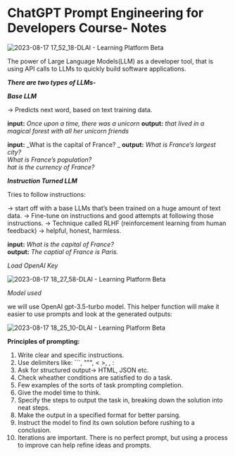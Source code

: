 # ChatGPT Prompt Engineering for Developers Course- Notes

![2023-08-17 17_52_18-DLAI - Learning Platform Beta](https://github.com/Priyansh-jsk/ChatGPT_PE_LLM/assets/58244081/2ac1e47b-b105-441d-818d-c3455a2ccef9)

The power of Large Language Models(LLM) as a developer tool, that is using API calls to LLMs to quickly build software applications.

**_There are two types of LLMs-_**

_**Base LLM**_

-> Predicts next word, based on text training data.

**input:** _Once upon a time, there was a unicorn_
**output:** _that lived in a magical forest with all her unicorn friends_

**input:** _What is the capital of France? _ 
**output:** 
_What is France’s largest city?  
What is France’s population?  
hat is the currency of France?_  

_**Instruction Turned LLM**_

Tries to follow instructions: 

-> start off with a base LLMs that’s been trained on a huge amount of text data.
-> Fine-tune on instructions and good attempts at following those instructions.
-> Technique called RLHF (reinforcement learning from human feedback)
-> helpful, honest, harmless.

**input:** _What is the capital of France?_  
**output:** _The captial of France is Paris._


_Load OpenAI Key_

![2023-08-17 18_27_58-DLAI - Learning Platform Beta](https://github.com/Priyansh-jsk/ChatGPT_PE_LLM/assets/58244081/82e356b5-73d2-4d43-9bff-f8f3ccf8d769)


_Model used_

we will use OpenAI gpt-3.5-turbo model. This helper function will make it easier to use prompts and look at the generated outputs:

![2023-08-17 18_25_10-DLAI - Learning Platform Beta](https://github.com/Priyansh-jsk/ChatGPT_PE_LLM/assets/58244081/514b7825-1e99-4dd2-8594-a621cdee28b5)


**Principles of prompting:**

1. Write clear and specific instructions.
2. Use delimiters like: ```, """, < >, <tag> </tag>, : 
3. Ask for structured output-> HTML, JSON etc.
4. Check wheather conditions are satisfied to do a task.
5. Few examples of the sorts of task prompting completion.
6. Give the model time to think.
7. Specify the steps to output the task in, breaking down the solution into neat steps.
8. Make the output in a specified format for better parsing.
9. Instruct the model to find its own solution before rushing to a conclusion.
10. Iterations are important. There is no perfect prompt, but using a process to improve can help refine ideas and prompts.
